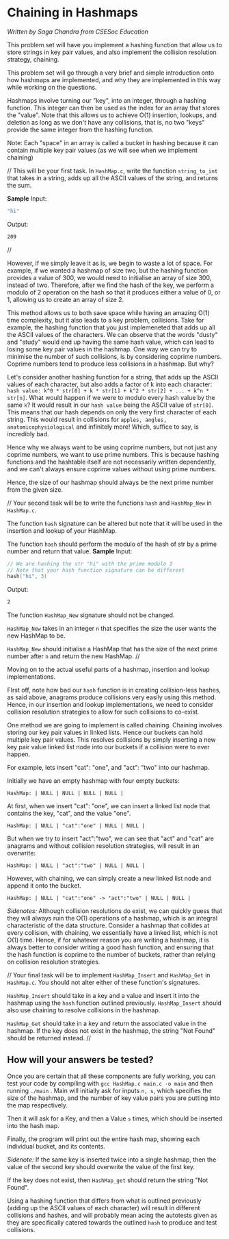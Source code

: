 # Chaining in Hashmaps
*Written by Saga Chandra from CSESoc Education*

This problem set will have you implement a hashing function that allow us to store strings in key pair values, and also implement the collision resolution strategy, chaining.

This problem set will go through a very brief and simple introduction onto how hashmaps are implemented, and why they are implemented in this way while working on the questions.

Hashmaps involve turning our "key", into an integer, through a hashing function. This integer can then be used as the index for an array that stores the "value". Note that this allows us to achieve O(1) insertion, lookups, and deletion as long as we don't have any collisions, that is, no two "keys" provide the same integer from the hashing function.

Note: Each "space" in an array is called a bucket in hashing because it can contain multiple key pair values (as we will see when we implement chaining)

// 
This will be your first task. In `HashMap.c`, write the function `string_to_int` that takes in a string, adds up all the ASCII values of the string, and returns the sum.

**Sample**
Input:
```bash
"hi"
```
Output:
```bash
209
```
//

However, if we simply leave it as is, we begin to waste a lot of space. 
For example, if we wanted a hashmap of size two, but the hashing function provides a value of 300, we would need to initialise an array of size 300, instead of two. Therefore, after we find the hash of the key, we perform a modulo of 2 operation on the hash so that it produces either a value of 0, or 1, allowing us to create an array of size 2. 

This method allows us to both save space while having an amazing O(1) time complexity, but it also leads to a key problem, collisions. 
Take for example, the hashing function that you just implemeneted that adds up all the ASCII values of the characters. We can observe that the words "dusty" and "study" would end up having the same hash value, which can lead to losing some key pair values in the hashmap. 
One way we can try to minimise the number of such collisions, is by considering coprime numbers. Coprime numbers tend to produce less collisions in a hashmap. But why?

Let's consider another hashing function for a string, that adds up the ASCII values of each character, but also adds a factor of k into each character:
`hash value: k^0 * str[0] + k * str[1] + k^2 * str[2] + ... + k^n * str[n]`.
What would happen if we were to modulo every hash value by the same `k`?
It would result in our `hash value` being the ASCII value of `str[0]`. This means that our hash depends on only the very first character of each string. This would result in collisions for `apples, angles, anatomicophysiological` and infinitely more! 
Which, suffice to say, is incredibly bad.  

Hence why we always want to be using coprime numbers, but not just any coprime numbers, we want to use prime numbers. This is because hashing functions and the hashtable itself are not necessarily written dependently, and we can't always ensure coprime values without using prime numbers. 

Hence, the size of our hashmap should always be the next prime number from the given size.

//
Your second task will be to write the functions `hash` and `HashMap_New` in `HashMap.c`.

The function `hash` signature can be altered but note that it will be used in the insertion and lookup of your HashMap.

The function `hash` should perform the modulo of the hash of str by a prime number and return that value.
**Sample**
Input:
```c
// We are hashing the str "hi" with the prime modulo 3 
// Note that your hash function signature can be different
hash("hi", 3)
```
Output:
```bash
2
```
The function `HashMap_New` signature should not be changed. 

`HashMap_New` takes in an integer `n` that specifies the size the user wants the new HashMap to be.

`HashMap_New` should initialise a HashMap that has the size of the next prime number after `n` and return the new HashMap.
//

Moving on to the actual useful parts of a hashmap, insertion and lookup implementations.

FIrst off, note how bad our `hash` function is in creating collision-less hashes, as said above, anagrams produce collisions very easily using this method. Hence, in our insertion and lookup implementations, we need to consider collision resolution strategies to allow for such collisions to co-exist.

One method we are going to implement is called chaining.
Chaining involves storing our key pair values in linked lists. Hence our buckets can hold multiple key pair values. This resolves collisions by simply inserting a new key pair value linked list node into our buckets if a collision were to ever happen. 

For example, lets insert "cat": "one", and "act": "two" into our hashmap.

Initially we have an empty hashmap with four empty buckets:
```
HashMap: | NULL | NULL | NULL | NULL |
```
At first, when we insert "cat": "one", we can insert a linked list node that contains the key, "cat", and the value "one".

```
HashMap: | NULL | "cat":"one" | NULL | NULL |
```
But when we try to insert "act":"two", we can see that "act" and "cat" are anagrams and without collision resolution strategies, will result in an overwrite:
```
HashMap: | NULL | "act":"two" | NULL | NULL |
```
However, with chaining, we can simply create a new linked list node and append it onto the bucket.
```
HashMap: | NULL | "cat":"one" -> "act":"two" | NULL | NULL |
```
*Sidenotes:*
Although collision resolutions do exist, we can quickly guess that they will always ruin the O(1) operations of a hashmap, which is an integral characteristic of the data structure. Consider a hashmap that collides at every collision, with chaining, we essentially have a linked list, which is not O(1) time. Hence, if for whatever reason you are writing a hashmap, it is always better to consider writing a good hash function, and ensuring that the hash function is coprime to the number of buckets, rather than relying on collision resolution strategies.

//
Your final task will be to implement `HashMap_Insert` and `HashMap_Get` in `HashMap.c`. 
You should not alter either of these function's signatures.

`HashMap_Insert` should take in a key and a value and insert it into the hashmap using the `hash` function outlined previously. `HashMap_Insert` should also use chaining to resolve collisions in the hashmap.

`HashMap_Get` should take in a key and return the associated value in the hashmap. If the key does not exist in the hashmap, the string "Not Found" should be returned instead.
//

## How will your answers be tested?
Once you are certain that all these components are fully working, you can test your code by compiling with `gcc HashMap.c main.c -o main` and then running `./main`
.
Main will initially ask for inputs `n, s`, which specifies the size of the hashmap, and the number of key value pairs you are putting into the map respectively.

Then it will ask for a Key, and then a Value `s` times, which should be inserted into the hash map.

Finally, the program will print out the entire hash map, showing each individual bucket, and its contents. 

*Sidenote:*
If the same key is inserted twice into a single hashmap, then the value of the second key should overwrite the value of the first key.

If the key does not exist, then `HashMap_get` should return the string "Not Found".

Using a hashing function that differs from what is outlined previously (adding up the ASCII values of each character) will result in different collisions and hashes, and will probably mean acing the autotests given as they are specifically catered towards the outlined `hash` to produce and test collisions.
